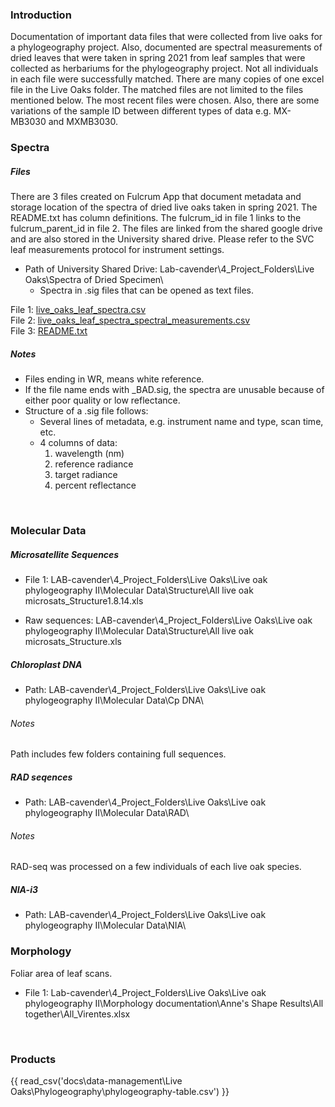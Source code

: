 ### Introduction

Documentation of important data files that were collected from live oaks for a phylogeography project. Also, documented are spectral measurements of dried leaves that were taken in spring 2021 from leaf samples that were collected as herbariums for the phylogeography project. Not all individuals in each file were successfully matched. There are many copies of one excel file in the Live Oaks folder. The matched files are not limited to the files mentioned below. The most recent files were chosen. Also, there are some variations of the sample ID between different types of data e.g. MX-MB3030 and MXMB3030.

### Spectra

##### Files

There are 3 files created on Fulcrum App that document metadata and storage location of the spectra of dried live oaks taken in spring 2021. The README.txt has column definitions. The fulcrum\_id in file 1 links to the fulcrum\_parent\_id in file 2. The files are linked from the shared google drive and are also stored in the University shared drive. Please refer to the SVC leaf measurements protocol for instrument settings.

* Path of University Shared Drive: Lab-cavender\4_Project_Folders\Live Oaks\Spectra of Dried Specimen\
    * Spectra in .sig files that can be opened as text files.

File 1:
[live\_oaks\_leaf\_spectra.csv](https://drive.google.com/file/d/1d6OAtn-64dOzv6w7fhMUof_7VvqFjh-J/view?usp=sharing)  
File 2:
[live\_oaks\_leaf\_spectra\_spectral\_measurements.csv](https://drive.google.com/file/d/1XIT7dEnRDVNNQvHG5SgdcUTJHV3Syohb/view?usp=sharing)  
File 3:
[README.txt](https://drive.google.com/file/d/1rZLfSgHOGfEWay7lIOdNPRKEz9CqndHa/view?usp=sharing)

##### Notes

-   Files ending in WR, means white reference.
-   If the file name ends with \_BAD.sig, the spectra are unusable
    because of either poor quality or low reflectance.
-   Structure of a .sig file follows:
    -   Several lines of metadata, e.g. instrument name and type, scan
        time, etc.
    -   4 columns of data:
        1. wavelength (nm)
        2. reference radiance
        3. target radiance
        4. percent reflectance

<br>

### Molecular Data

##### Microsatellite Sequences

* File 1: LAB-cavender\4_Project_Folders\Live Oaks\Live oak phylogeography II\Molecular Data\Structure\All live oak microsats_Structure1.8.14.xls 

* Raw sequences: LAB-cavender\4_Project_Folders\Live Oaks\Live oak phylogeography II\Molecular Data\Structure\All live oak microsats_Structure.xls  

##### Chloroplast DNA

* Path: LAB-cavender\4_Project_Folders\Live Oaks\Live oak phylogeography II\Molecular Data\Cp DNA\  

###### Notes

Path includes few folders containing full sequences.

##### RAD seqences

* Path: LAB-cavender\4_Project_Folders\Live Oaks\Live oak phylogeography II\Molecular Data\RAD\

###### Notes

RAD-seq was processed on a few individuals of each live oak species.

##### NIA-i3

* Path: LAB-cavender\4_Project_Folders\Live Oaks\Live oak phylogeography II\Molecular Data\NIA\

### Morphology

Foliar area of leaf scans.

* File 1: Lab-cavender\4_Project_Folders\Live Oaks\Live oak phylogeography II\Morphology documentation\Anne's Shape Results\All together\All_Virentes.xlsx  

<br>

### Products

{{ read_csv('docs\data-management\Live Oaks\Phylogeography\phylogeography-table.csv') }}
